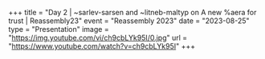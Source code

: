 +++
title = "Day 2 | ~sarlev-sarsen and ~litneb-maltyp on A new %aera for trust | Reassembly23"
event = "Reassembly 2023"
date = "2023-08-25"
type = "Presentation"
image = "https://img.youtube.com/vi/ch9cbLYk95I/0.jpg"
url = "https://www.youtube.com/watch?v=ch9cbLYk95I"
+++